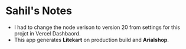 # Sahil's Notes

- I had to change the node verison to version 20 from settings for this projct in Vercel Dashbaord.
- This app generates **Litekart** on production build and **Arialshop**.
